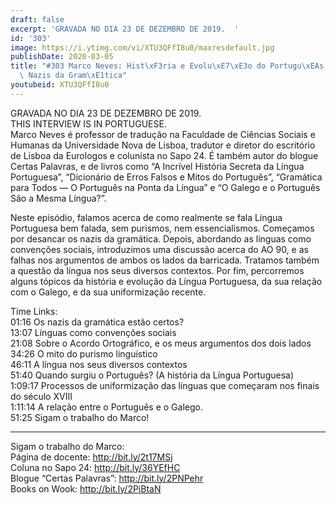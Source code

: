 ```yaml
---
draft: false
excerpt: 'GRAVADA NO DIA 23 DE DEZEMBRO DE 2019.  '
id: '303'
image: https://i.ytimg.com/vi/XTU3QFfI8u0/maxresdefault.jpg
publishDate: 2020-03-05
title: "#303 Marco Neves: Hist\xF3ria e Evolu\xE7\xE3o do Portugu\xEAs, o AO, e os\
  \ Nazis da Gram\xE1tica"
youtubeid: XTU3QFfI8u0
---
```

<div class="timelinks">

GRAVADA NO DIA 23 DE DEZEMBRO DE 2019.  
THIS INTERVIEW IS IN PORTUGUESE.  
Marco Neves é professor de tradução na Faculdade de Ciências Sociais e Humanas da Universidade Nova de Lisboa, tradutor e diretor do escritório de Lisboa da Eurologos e colunista no Sapo 24. É também autor do blogue Certas Palavras, e de livros como “A Incrível História Secreta da Língua Portuguesa”, “Dicionário de Erros Falsos e Mitos do Português”, “Gramática para Todos — O Português na Ponta da Língua” e “O Galego e o Português São a Mesma Língua?”.

Neste episódio, falamos acerca de como realmente se fala Língua Portuguesa bem falada, sem purismos, nem essencialismos. Começamos por desancar os nazis da gramática. Depois, abordando as línguas como convenções sociais, introduzimos uma discussão acerca do AO 90, e as falhas nos argumentos de ambos os lados da barricada. Tratamos também a questão da língua nos seus diversos contextos. Por fim, percorremos alguns tópicos da história e evolução da Língua Portuguesa, da sua relação com o Galego, e da sua uniformização recente.



Time Links:  
<time>01:16</time> Os nazis da gramática estão certos?  
<time>13:07</time> Línguas como convenções sociais  
<time>21:08</time> Sobre o Acordo Ortográfico, e os meus argumentos dos dois lados  
<time>34:26</time> O mito do purismo linguístico  
<time>46:11</time> A língua nos seus diversos contextos  
<time>51:40</time> Quando surgiu o Português? (A história da Língua Portuguesa)  
<time>1:09:17</time> Processos de uniformização das línguas que começaram nos finais do século XVIII  
<time>1:11:14</time> A relação entre o Português e o Galego.  
<time>51:25</time> Sigam o trabalho do Marco!

---

Sigam o trabalho do Marco:  
Página de docente: http://bit.ly/2t17MSj  
Coluna no Sapo 24: http://bit.ly/36YEfHC  
Blogue “Certas Palavras”: http://bit.ly/2PNPehr  
Books on Wook: http://bit.ly/2PiBtaN
</div>

